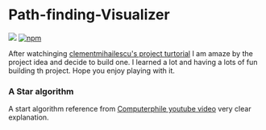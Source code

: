 # Path-finding-Visualizer

![](https://github.com/Conradyen/Path-finding-Visualizer/workflows/Greet%20Everyone/badge.svg)
[![npm](https://img.shields.io/npm/v/awesome-badges.svg)](https://github.com/Conradyen/Path-finding-Visualizer)


After watchinging [clementmihailescu's project turtorial](https://github.com/clementmihailescu/Pathfinding-Visualizer) I am amaze by the project idea and decide to build one. I learned a lot and having a lots of fun building th project. Hope you enjoy playing with it.

### A Star algorithm

A start algorithm reference from [Computerphile youtube video](https://youtu.be/ySN5Wnu88nE) very clear explanation.
